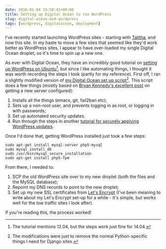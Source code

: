 ```yaml
---
date: 2016-01-04 19:50:43+00:00
title: Setting up Digital Ocean to run WordPress
slug: digital-ocean-and-wordpress
tags: [wordpress, digitalocean, deployment]
---
```


I've recently started launching WordPress sites - starting with
[Talitha](https://www.talitha.org.uk), and now this site. In my haste
to move a few sites that seemed like they'd work better as WordPress
sites, I appear to have over-loaded my single Digital Ocean droplet,
so it's time to spin up a new one.

<!-- more -->


As ever with Digital Ocean, they have an incredibly good tutorial on
[setting up WordPress on
Ubuntu](https://www.digitalocean.com/community/tutorials/how-to-install-linux-nginx-mysql-php-lemp-stack-on-ubuntu-12-04)[^1],
but since I like automating things, I thought it was worth recording
the steps I took (partly for my reference). First off, I ran a
slightly modified version of [my Digital Ocean set up
script](https://github.com/dominicrodger/digitalocean)[^2]. This
script does a few things (mostly based on [Bryan Kennedy's excellent
post](http://plusbryan.com/my-first-5-minutes-on-a-server-or-essential-security-for-linux-servers)
on getting a new server configured):


1. Installs all the things (emacs, git, fail2ban etc);
2. Sets up a non-root user, and prevents logging in as root, or
   logging in with passwords;
3. Set up automated security updates.
4. Run through the steps in another [tutorial for securely applying
   WordPress
   updates](https://www.digitalocean.com/community/tutorials/how-to-configure-secure-updates-and-installations-in-wordpress-on-ubuntu).

Once I'd done that, getting WordPress installed just took a few
steps:

```
sudo apt-get install mysql-server php5-mysql
sudo mysql_install_db
sudo /usr/bin/mysql_secure_installation
sudo apt-get install php5-fpm
```

From there, I needed to:

1. SCP the old WordPress site over to my new droplet (both the files
   and the MySQL database);
2. Repoint my DNS records to point to the new droplet;
3. Set up my new SSL certificates from [Let's
   Encrypt](https://letsencrypt.org/) (I've been meaning to write
   about my Let's Encrypt set-up for a while - it's simple, but works
   well for the low traffic sites I look after).

If you're reading this, the process worked!

[^1]: The tutorial mentions 12.04, but the steps work just fine for
      14.04.

[^2]: The modifications were just to remove the normal
      Python-specific things I need for Django sites.
